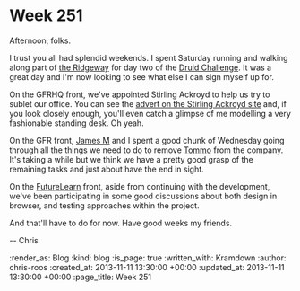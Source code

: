 Week 251
========

Afternoon, folks.

I trust you all had splendid weekends. I spent Saturday running and walking along part of [the Ridgeway](http://www.nationaltrail.co.uk/ridgeway/) for day two of the [Druid Challenge](http://www.xnrg.co.uk/druid2013.htm). It was a great day and I'm now looking to see what else I can sign myself up for.

On the GFRHQ front, we've appointed Stirling Ackroyd to help us try to sublet our office. You can see the [advert on the Stirling Ackroyd site](http://www.stirlingackroyd.com/commercial-properties/offices-commercial-space-for-rent-in-london/worship/ec2a/SAC87LET) and, if you look closely enough, you'll even catch a glimpse of me modelling a very fashionable standing desk. Oh yeah.

On the GFR front, [James M](/james-mead) and I spent a good chunk of Wednesday going through all the things we need to do to remove [Tommo](https://tomafro.net/) from the company. It's taking a while but we think we have a pretty good grasp of the remaining tasks and just about have the end in sight.

On the [FutureLearn](https://www.futurelearn.com/) front, aside from continuing with the development, we've been participating in some good discussions about both design in browser, and testing approaches within the project.

And that'll have to do for now. Have good weeks my friends.

-- Chris

:render_as: Blog
:kind: blog
:is_page: true
:written_with: Kramdown
:author: chris-roos
:created_at: 2013-11-11 13:30:00 +00:00
:updated_at: 2013-11-11 13:30:00 +00:00
:page_title: Week 251
